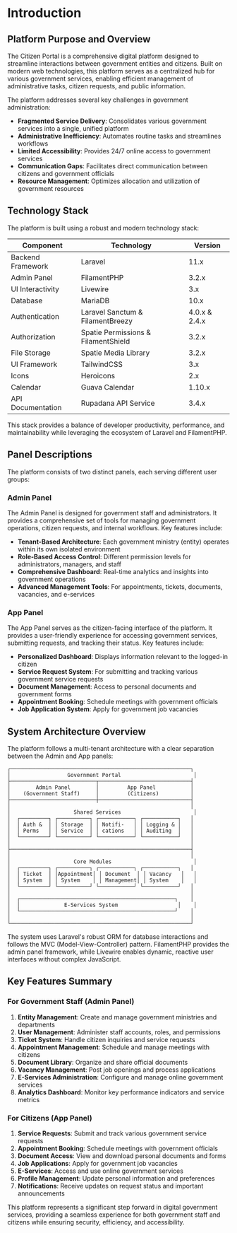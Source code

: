 # Introduction

## Platform Purpose and Overview

The Citizen Portal is a comprehensive digital platform designed to streamline interactions between government entities and citizens. Built on modern web technologies, this platform serves as a centralized hub for various government services, enabling efficient management of administrative tasks, citizen requests, and public information.

The platform addresses several key challenges in government administration:

- **Fragmented Service Delivery**: Consolidates various government services into a single, unified platform
- **Administrative Inefficiency**: Automates routine tasks and streamlines workflows
- **Limited Accessibility**: Provides 24/7 online access to government services
- **Communication Gaps**: Facilitates direct communication between citizens and government officials
- **Resource Management**: Optimizes allocation and utilization of government resources

## Technology Stack

The platform is built using a robust and modern technology stack:

| Component | Technology | Version |
|-----------|------------|---------|
| Backend Framework | Laravel | 11.x |
| Admin Panel | FilamentPHP | 3.2.x |
| UI Interactivity | Livewire | 3.x |
| Database | MariaDB | 10.x |
| Authentication | Laravel Sanctum & FilamentBreezy | 4.0.x & 2.4.x |
| Authorization | Spatie Permissions & FilamentShield | 3.2.x |
| File Storage | Spatie Media Library | 3.2.x |
| UI Framework | TailwindCSS | 3.x |
| Icons | Heroicons | 2.x |
| Calendar | Guava Calendar | 1.10.x |
| API Documentation | Rupadana API Service | 3.4.x |

This stack provides a balance of developer productivity, performance, and maintainability while leveraging the ecosystem of Laravel and FilamentPHP.

## Panel Descriptions

The platform consists of two distinct panels, each serving different user groups:

### Admin Panel

The Admin Panel is designed for government staff and administrators. It provides a comprehensive set of tools for managing government operations, citizen requests, and internal workflows. Key features include:

- **Tenant-Based Architecture**: Each government ministry (entity) operates within its own isolated environment
- **Role-Based Access Control**: Different permission levels for administrators, managers, and staff
- **Comprehensive Dashboard**: Real-time analytics and insights into government operations
- **Advanced Management Tools**: For appointments, tickets, documents, vacancies, and e-services

### App Panel

The App Panel serves as the citizen-facing interface of the platform. It provides a user-friendly experience for accessing government services, submitting requests, and tracking their status. Key features include:

- **Personalized Dashboard**: Displays information relevant to the logged-in citizen
- **Service Request System**: For submitting and tracking various government service requests
- **Document Management**: Access to personal documents and government forms
- **Appointment Booking**: Schedule meetings with government officials
- **Job Application System**: Apply for government job vacancies

## System Architecture Overview

The platform follows a multi-tenant architecture with a clear separation between the Admin and App panels:

```
┌─────────────────────────────────────────────────────────┐
│                  Government Portal                       │
├───────────────────────────┬─────────────────────────────┤
│        Admin Panel        │         App Panel           │
│    (Government Staff)     │         (Citizens)          │
├───────────────────────────┼─────────────────────────────┤
│                                                         │
│                    Shared Services                       │
│  ┌─────────┐ ┌──────────┐ ┌───────────┐ ┌───────────┐   │
│  │ Auth &  │ │ Storage  │ │ Notifi-   │ │ Logging & │   │
│  │ Perms   │ │ Service  │ │ cations   │ │ Auditing  │   │
│  └─────────┘ └──────────┘ └───────────┘ └───────────┘   │
│                                                         │
├─────────────────────────────────────────────────────────┤
│                                                         │
│                    Core Modules                          │
│  ┌─────────┐ ┌──────────┐ ┌───────────┐ ┌───────────┐   │
│  │ Ticket  │ │Appointment│ │ Document  │ │ Vacancy   │   │
│  │ System  │ │ System    │ │ Management│ │ System    │   │
│  └─────────┘ └──────────┘ └───────────┘ └───────────┘   │
│                                                         │
│  ┌─────────────────────────────────────────────────┐    │
│  │              E-Services System                   │    │
│  └─────────────────────────────────────────────────┘    │
│                                                         │
└─────────────────────────────────────────────────────────┘
```

The system uses Laravel's robust ORM for database interactions and follows the MVC (Model-View-Controller) pattern. FilamentPHP provides the admin panel framework, while Livewire enables dynamic, reactive user interfaces without complex JavaScript.

## Key Features Summary

### For Government Staff (Admin Panel)

1. **Entity Management**: Create and manage government ministries and departments
2. **User Management**: Administer staff accounts, roles, and permissions
3. **Ticket System**: Handle citizen inquiries and service requests
4. **Appointment Management**: Schedule and manage meetings with citizens
5. **Document Library**: Organize and share official documents
6. **Vacancy Management**: Post job openings and process applications
7. **E-Services Administration**: Configure and manage online government services
8. **Analytics Dashboard**: Monitor key performance indicators and service metrics

### For Citizens (App Panel)

1. **Service Requests**: Submit and track various government service requests
2. **Appointment Booking**: Schedule meetings with government officials
3. **Document Access**: View and download personal documents and forms
4. **Job Applications**: Apply for government job vacancies
5. **E-Services**: Access and use online government services
6. **Profile Management**: Update personal information and preferences
7. **Notifications**: Receive updates on request status and important announcements

This platform represents a significant step forward in digital government services, providing a seamless experience for both government staff and citizens while ensuring security, efficiency, and accessibility.

